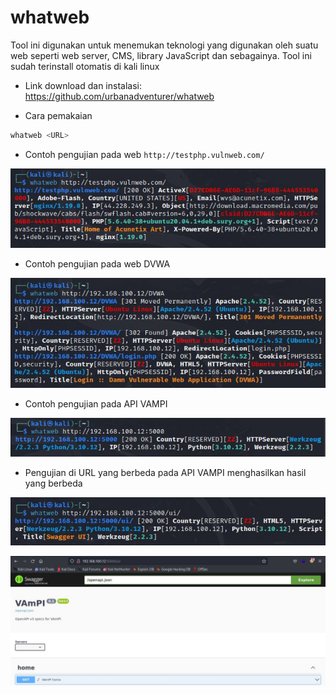 # whatweb
Tool ini digunakan untuk menemukan teknologi yang digunakan oleh suatu web seperti web server, CMS, library JavaScript dan sebagainya. Tool ini sudah terinstall otomatis di kali linux

- Link download dan instalasi: https://github.com/urbanadventurer/whatweb

- Cara pemakaian
```sh
whatweb <URL>
```
- Contoh pengujian pada web `http://testphp.vulnweb.com/`

![alt text](https://github.com/rahardian-dwi-saputra/bugbounty-tools/blob/main/assets/whatweb/ww%201.JPG)

- Contoh pengujian pada web DVWA

![alt text](https://github.com/rahardian-dwi-saputra/bugbounty-tools/blob/main/assets/whatweb/ww%202.JPG)

- Contoh pengujian pada API VAMPI

![alt text](https://github.com/rahardian-dwi-saputra/bugbounty-tools/blob/main/assets/whatweb/ww%203.JPG)

- Pengujian di URL yang berbeda pada API VAMPI menghasilkan hasil yang berbeda

![alt text](https://github.com/rahardian-dwi-saputra/bugbounty-tools/blob/main/assets/whatweb/ww%204.JPG)

![alt text](https://github.com/rahardian-dwi-saputra/bugbounty-tools/blob/main/assets/whatweb/ww%205.JPG)